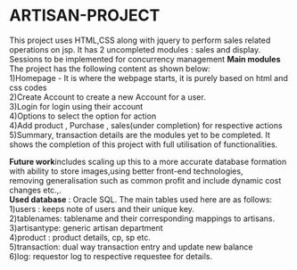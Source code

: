 # ARTISAN-PROJECT
This project uses HTML,CSS along with jquery to perform sales related operations on jsp. 
It has 2 uncompleted modules : sales and display. Sessions to be implemented for concurrency management
**Main modules**
The project has the following content as shown below: <br>
1)Homepage - It is where the webpage starts, it is purely based on html and css codes <br>
2)Create Account  to create a new Account for a user.<br>
3)Login for login using their account<br>
4)Options to select the option for action<br>
4)Add product , Purchase , sales(under completion) for respective actions<br>
5)Summary, transaction details are the modules yet to be completed. It shows the completion of this project with full utilisation of
functionalities.<br>

**Future work**includes scaling up this to a more accurate database formation with ability to store images,using better front-end technologies,<br>
                removing generalisation such as common profit and include dynamic cost changes etc.,.
<br>
**Used database** : Oracle SQL.
The main tables used here are as follows:<br>
1)users : keeps note of users and their unique key.<br>
2)tablenames: tablename and their corresponding mappings to artisans.<br>
3)artisantype: generic artisan department<br>
4)product : product details, cp, sp etc.<br>
5)transaction: dual way transaction entry and update new balance<br>
6)log: requestor log to respective requestee for details.<br>

